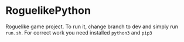 # RoguelikePython
Roguelike game project. To run it, change branch to dev and simply run `run.sh`.  For correct work you need installed `python3` and `pip3`
